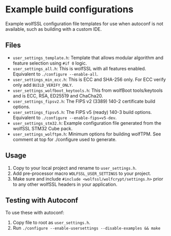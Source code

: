 # Example build configurations

Example wolfSSL configuration file templates for use when autoconf is not available, such as building with a custom IDE.

## Files

* `user_settings_template.h`: Template that allows modular algorithm and feature selection using `#if 0` logic.
* `user_settings_all.h`: This is wolfSSL with all features enabled. Equivalent to `./configure --enable-all`.
* `user_settings_min_ecc.h`: This is ECC and SHA-256 only. For ECC verify only add `BUILD_VERIFY_ONLY`.
* `user_settings_wolfboot_keytools.h`: This from wolfBoot tools/keytools and is ECC, RSA, ED25519 and ChaCha20.
* `user_settings_fipsv2.h`: The FIPS v2 (3389) 140-2 certificate build options.
* `user_settings_fipsv5.h`: The FIPS v5 (ready) 140-3 build options. Equivalent to `./configure --enable-fips=v5-dev`.
* `user_settings_stm32.h`: Example configuration file generated from the wolfSSL STM32 Cube pack.
* `user_settings_wolftpm.h`: Minimum options for building wolfTPM. See comment at top for ./configure used to generate.

## Usage

1. Copy to your local project and rename to `user_settings.h`.
2. Add pre-processor macro `WOLFSSL_USER_SETTINGS` to your project.
3. Make sure and include `#include <wolfssl/wolfcrypt/settings.h>` prior to any other wolfSSL headers in your application.

## Testing with Autoconf

To use these with autoconf:

1. Copy file to root as `user_settings.h`.
2. Run `./configure --enable-usersettings --disable-examples && make`
